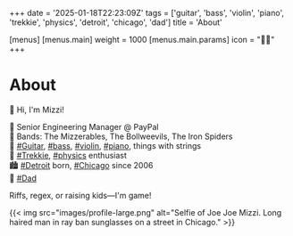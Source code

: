 +++
date = '2025-01-18T22:23:09Z'
tags = ['guitar', 'bass', 'violin', 'piano', 'trekkie', 'physics', 'detroit', 'chicago', 'dad']
title = 'About'

[menus]
  [menus.main]
    weight = 1000
    [menus.main.params]
      icon = "🧑‍🎤"
+++

# About

👋 Hi, I'm Mizzi!

💾 Senior Engineering Manager @ PayPal  
🎸 Bands: The Mizzerables, The Bollweevils, The Iron Spiders  
🎹 [#Guitar](/tags/guitar), [#bass](/tags/bass), [#violin](/tags/violin), [#piano](/tags/piano), things with strings  
🖖 [#Trekkie](/tags/trekkie), [#physics](/tags/physics) enthusiast  
🏙️ [#Detroit](/tags/detroit) born, [#Chicago](/tags/chicago) since 2006  
👶 [#Dad](/tags/dad)

Riffs, regex, or raising kids—I'm game!

{{< img src="images/profile-large.png" alt="Selfie of Joe Joe Mizzi. Long haired man in ray ban sunglasses on a street in Chicago." >}}
